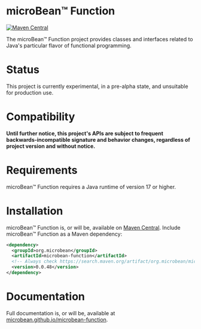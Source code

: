 # microBean™ Function

[![Maven Central](https://maven-badges.herokuapp.com/maven-central/org.microbean/microbean-function/badge.svg)](https://maven-badges.herokuapp.com/maven-central/org.microbean/microbean-function)

The microBean™ Function project provides classes and interfaces related to Java's particular flavor of functional
programming.

# Status

This project is currently experimental, in a pre-alpha state, and unsuitable for production use.

# Compatibility

**Until further notice, this project's APIs are subject to frequent backwards-incompatible signature and behavior
changes, regardless of project version and without notice.**

# Requirements

microBean™ Function requires a Java runtime of version 17 or higher.

# Installation

microBean™ Function is, or will be, available on [Maven
Central](https://search.maven.org/artifact/org.microbean/microbean-function).  Include microBean™ Function as a Maven
dependency:

```xml
<dependency>
  <groupId>org.microbean</groupId>
  <artifactId>microbean-function</artifactId>
  <!-- Always check https://search.maven.org/artifact/org.microbean/microbean-function for up-to-date available versions. -->
  <version>0.0.48</version>
</dependency>
```

# Documentation

Full documentation is, or will be, available at
[microbean.github.io/microbean-function](https://microbean.github.io/microbean-function/).
